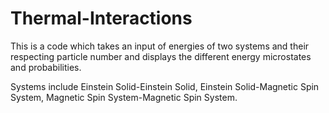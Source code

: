 # Thermal-Interactions

This is a code which takes an input of energies of two systems and their respecting particle number and displays the different energy microstates and probabilities. 

Systems include Einstein Solid-Einstein Solid, Einstein Solid-Magnetic Spin System, Magnetic Spin System-Magnetic Spin System.
